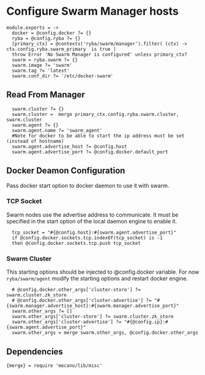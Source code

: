 
# Configure Swarm Manager hosts

    module.exports = ->
      docker = @config.docker ?= {}
      ryba = @config.ryba ?= {}
      [primary_ctx] = @contexts('ryba/swarm/manager').filter( (ctx) -> ctx.config.ryba.swarm_primary  is true )
      throw Error 'No Swarm Manager is configured' unless primary_ctx?
      swarm = ryba.swarm ?= {}
      swarm.image ?= 'swarm'
      swarm.tag ?= 'latest'
      swarm.conf_dir ?= '/etc/docker-swarm'

## Read From Manager

      swarm.cluster ?= {}
      swarm.cluster =  merge primary_ctx.config.ryba.swarm.cluster, swarm.cluster
      swarm.agent ?= {}
      swarm.agent.name ?= 'swarm_agent'
      #Note for docker to be able to start the ip address must be set (instead of hostname)
      swarm.agent.advertise_host ?= @config.host
      swarm.agent.advertise_port ?= @config.docker.default_port

## Docker Deamon Configuration
Pass docker start option to docker daemon to use it with swarm.

### TCP Socket
Swarm nodes use the advertise address to communicate. It must be specified
in the start option of the local daemon engine to enable it.

      tcp_socket = "#{@config.host}:#{swarm.agent.advertise_port}"
      if @config.docker.sockets.tcp.indexOf(tcp_socket) is -1
      then @config.docker.sockets.tcp.push tcp_socket
      
### Swarm Cluster
This starting options should be injected to @config.docker variable. For now 
`ryba/swarm/agent` modify the starting options and restart docker engine.

      # @config.docker.other_args['cluster-store'] ?= swarm.cluster.zk_store
      # @config.docker.other_args['cluster-advertise'] ?= "#{swarm.manager.advertise_host}:#{swarm.manager.advertise_port}"
      swarm.other_args ?= []
      swarm.other_args['cluster-store'] ?= swarm.cluster.zk_store
      swarm.other_args['cluster-advertise'] ?= "#{@config.ip}:#{swarm.agent.advertise_port}"
      swarm.other_args = merge swarm.other_args, @config.docker.other_args

## Dependencies

    {merge} = require 'mecano/lib/misc'
